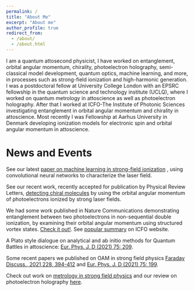 ```yaml
---
permalink: /
title: "About Me"
excerpt: "About me"
author_profile: true
redirect_from:
  - /about/
  - /about.html
---
```

I am a quantum attosecond physicist, I have worked on entanglement, orbital angular momentum, chirality, photoelectron holography, semi-classical model development, quantum optics, machine learning, and more, in processes such as strong-field ionization and high-harmonic generation.
I was a postdoctoral fellow at University College London with an EPSRC fellowship in the quantum science and technology institute (UCLQ), where I worked on quantum metrology in attoscience as well as photoelectron holography. After that I worked at ICFO-The Institute of Photonic Sciences investigating entanglement in orbital angular momentum and chirality in attoscience. Most recently I was Fellowship at Aarhus University in Denmark developing ionization models for electronic spin and orbital angular momentum in attoscience.

News and Events
=================
See our latest [paper on machine learning in strong-field ionization](https://iopscience.iop.org/article/10.1088/1367-2630/acee19/meta)
, using convolutional neural networks to characterize the laser field.

See our recent work, recently accepted for publication by Physical Review Letters, [detecting chiral molecules](https://journals.aps.org/prl/abstract/10.1103/PhysRevLett.129.233201) by using the orbital angular momentum of photoelectrons ionized by strong laser fields.

We had some work published in Nature Communications demonstrating entanglement between two photoelectrons in non-sequential double ionization, by examining their orbital angular momentum using structured vortex states. [Check it out!](https://www.nature.com/articles/s41467-022-32128-z). See [popular summary](https://www.icfo.eu/news/2064/entanglement-reveals-itself-to-attosecond-physics-/) on ICFO website.

A Plato style dialogue on analytical and ab initio methods for Quantum Battles in attoscience: [Eur. Phys. J. D (2021) 75: 209](https://doi.org/10.1140/epjd/s10053-021-00207-3).

Some recent papers we published on OAM in strong field physics 	[Faraday Discuss., 2021,228, 394-412](https://doi.org/10.1039/D0FD00105H) and [Eur. Phys. J. D (2021) 75: 199](https://doi.org/10.1140/epjd/s10053-021-00214-4).

Check out work on [metrology in strong field physics](https://journals.aps.org/pra/abstract/10.1103/PhysRevA.103.043519) and our review on photoelectron holography [here](https://iopscience.iop.org/article/10.1088/1361-6633/ab5c91).

<!---

I will be presenting a poster at this years virtual [ICPEAC conference](https://www.icpeac2021.ca/) on the work we have done on orbtial angular momentum in strong field ionization, which include interferences vortices, probing chirality and investigating entanglement.
I recently presented the [following](https://pubs.rsc.org/en/content/articlehtml/2020/fd/d0fd00105h) work on twisted electron in strong field ionization at the Faraday discussion, which was held 1-3 February.
Reviewer of the month
------------------------------
I was listed as [reviewer of the month](https://www.nature.com/commsphys/referees/outstanding-referees) for October 2020 by the journal [Communication Physics Nature](https://www.nature.com/commsphys/)

Quantum Battles in Attoscience
------------------------------
I helped organise the fully online UCL based conference quantum battles in attoscience, which was held July 1-3. Check out the [website](https://www.quantumbattles.com/)
for more details. All the talks, including the battle I was involved in, are available on the [YouTube channel](https://www.youtube.com/channel/UCBg-O7WZ8gZLBb6jTWn-McA/featured).
-->
